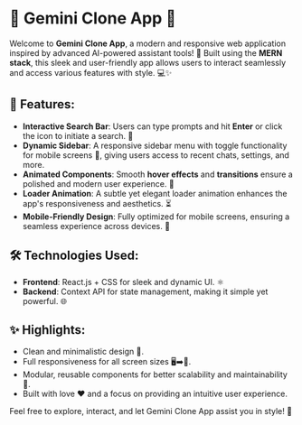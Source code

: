 # 🌟 Gemini Clone App 🌟

Welcome to **Gemini Clone App**, a modern and responsive web application inspired by advanced AI-powered assistant tools! 🚀 Built using the **MERN stack**, this sleek and user-friendly app allows users to interact seamlessly and access various features with style. 💻✨  

## 🔑 Features:
- **Interactive Search Bar**: Users can type prompts and hit **Enter** or click the icon to initiate a search. 🎯  
- **Dynamic Sidebar**: A responsive sidebar menu with toggle functionality for mobile screens 📱, giving users access to recent chats, settings, and more.   
- **Animated Components**: Smooth **hover effects** and **transitions** ensure a polished and modern user experience. 🎨  
- **Loader Animation**: A subtle yet elegant loader animation enhances the app's responsiveness and aesthetics. ⏳  
- **Mobile-Friendly Design**: Fully optimized for mobile screens, ensuring a seamless experience across devices. 📲  

## 🛠️ Technologies Used:
- **Frontend**: React.js + CSS for sleek and dynamic UI. ⚛️  
- **Backend**: Context API for state management, making it simple yet powerful. 🌐  

## ✨ Highlights:
- Clean and minimalistic design 🎩.  
- Full responsiveness for all screen sizes 🖥️➡️📱.  
- Modular, reusable components for better scalability and maintainability 🔄.  
- Built with love ❤️ and a focus on providing an intuitive user experience.  

Feel free to explore, interact, and let Gemini Clone App assist you in style! 🎉
